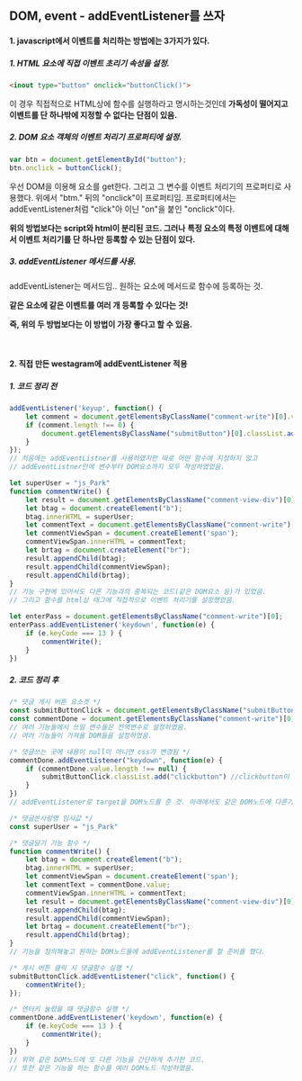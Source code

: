 ## DOM, event - addEventListener를 쓰자



#### 1. javascript에서 이벤트를 처리하는 방법에는 3가지가 있다.

##### 1. HTML 요소에 직접 이벤트 초리기 속성을 설정.
```html
<inout type="button" onclick="buttonClick()">
```
이 경우 직접적으로 HTML상에 함수를 실행하라고 명시하는것인데
**가독성이 떨어지고 이벤트를 단 하나밖에 지정할 수 없다는 단점이 있음.**
<br>


##### 2. DOM 요소 객체의 이벤트 처리기 프로퍼티에 설정.
```javascript
var btn = document.getElementById("button");
btn.onclick = buttonClick();
```
우선 DOM을 이용해 요소를 get한다. 그리고 그 변수를 이벤트 처리기의 프로퍼티로 사용했다.
위에서 "btm." 뒤의 "onclick"이 프로퍼티임. 프로퍼티에서는 addEventListener처럼 "click"아 이닌 "on"을 붙인 "onclick"이다.

**위의 방법보다는 script와 html이 분리된 코드. 그러나**
**특정 요소의 특정 이벤트에 대해서 이벤트 처리기를 단 하나만 등록할 수 있는 단점이 있다.**
<br>


##### 3. addEventListener 메서드를 사용.

addEventListener는 메서드임.. 원하는 요소에 메서드로 함수에 등록하는 것.

**같은 요소에 같은 이벤트를 여러 개 등록할 수 있다는 것!**

**즉, 위의 두 방법보다는 이 방법이 가장 좋다고 할 수 있음.**

<br>




#### 2. 직접 만든 westagram에 addEventListener 적용

##### 1. 코드 정리 전

```javascript
addEventListener('keyup', function() {
    let comment = document.getElementsByClassName("comment-write")[0].value;
    if (comment.length !== 0) {
        document.getElementsByClassName("submitButton")[0].classList.add("clickbutton");
    }
});
// 처음에는 addEventListner를 사용하였지만 따로 어떤 함수에 지정하지 않고 
// addEventListner안에 변수부터 DOM요소까지 모두 작성하였었음.

let superUser = "js_Park"
function commentWrite() {
    let result = document.getElementsByClassName("comment-view-div")[0];
    let btag = document.createElement("b");
    btag.innerHTML = superUser;
    let commentText = document.getElementsByClassName("comment-write")[0].value;
    let commentViewSpan = document.createElement('span');    
    commentViewSpan.innerHTML = commentText;
    let brtag = document.createElement("br");
    result.appendChild(btag);
    result.appendChild(commentViewSpan);
    result.appendChild(brtag);  
}
// 기능 구현에 있어서도 다른 기능과의 중복되는 코드(같은 DOM요소 등)가 있었음.
// 그리고 함수를 html상 태그에 직접적으로 이벤트 처리기를 설정했었음. 

let enterPass = document.getElementsByClassName("comment-write")[0];
enterPass.addEventListener('keydown', function(e) {
    if (e.keyCode === 13 ) {
        commentWrite();
    }
})
```



##### 2. 코드  정리 후

```javascript
/* 댓글 게시 버튼 요소겟 */
const submitButtonClick = document.getElementsByClassName("submitButton")[0];
const commentDone = document.getElementsByClassName("comment-write")[0];
// 여러 기능들에서 쓰일 변수들은 전역변수로 설정하였음.
// 여러 기능들이 가져올 DOM들을 설정하였음.

/* 댓글쓰는 곳에 내용이 null이 아니면 css가 변경됨 */
commentDone.addEventListener("keydown", function(e) {
    if (commentDone.value.length !== null) {
        submitButtonClick.classList.add("clickbutton") //clickbutton이 변경될 css 클래스
    }
})
// addEventListener로 target을 DOM노드를 준 것. 아래에서도 같은 DOM노드에 다른기능을 추가하였음.

/* 댓글쓴사람명 임시값 */
const superUser = "js_Park"

/* 댓글달기 기능 함수 */
function commentWrite() { 
    let btag = document.createElement("b");
    btag.innerHTML = superUser;    
    let commentViewSpan = document.createElement('span'); 
    let commentText = commentDone.value;       
    commentViewSpan.innerHTML = commentText;
    let result = document.getElementsByClassName("comment-view-div")[0];
    result.appendChild(btag);    
    result.appendChild(commentViewSpan);
    let brtag = document.createElement("br");
    result.appendChild(brtag);  
}
// 기능을 정의해놓고 원하는 DOM노드들에 addEventListener를 할 준비를 했다.

/* 게시 버튼 클릭 시 댓글함수 실행 */
submitButtonClick.addEventListener("click", function() {
    commentWrite();
});

/* 엔터키 눌렸을 때 댓글함수 실행 */
commentDone.addEventListener('keydown', function(e) {    
    if (e.keyCode === 13 ) {
        commentWrite();
    }
})
// 위와 같은 DOM노드에 또 다른 기능을 간단하게 추가한 코드.
// 또한 같은 기능을 하는 함수를 여러 DOM노드 작성하였음.
```
